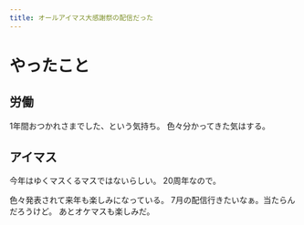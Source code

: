 ```yaml
---
title: オールアイマス大感謝祭の配信だった
---
```


# やったこと

## 労働

1年間おつかれさまでした、という気持ち。
色々分かってきた気はする。

## アイマス

今年はゆくマスくるマスではないらしい。
20周年なので。

色々発表されて来年も楽しみになっている。
7月の配信行きたいなぁ。当たらんだろうけど。
あとオケマスも楽しみだ。
